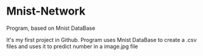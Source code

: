 # Mnist-Network
Program, based on Mnist DataBase

It's my first project in Github.
Program uses Mnist DataBase to create a .csv files and uses it to predict number in a image.jpg file
